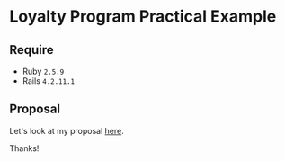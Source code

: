 # Loyalty Program Practical Example

## Require

- Ruby `2.5.9`
- Rails `4.2.11.1`

## Proposal

Let's look at my proposal [here](https://github.com/tailehuu/loyalty-program-practical-example/wiki).

Thanks!